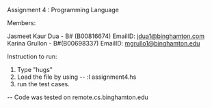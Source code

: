 Assignment 4 : Programming Language

Members:

Jasmeet Kaur Dua - B# (B00816674) EmailID: jdua1@binghamton.com
Karina Grullon - B#(B00698337) EmailID: mgrullo1@binghamton.edu

Instruction to run:
1. Type "hugs"
2. Load the file by using -- :l assignment4.hs
3. run the test cases.

-- Code was tested on remote.cs.binghamton.edu
